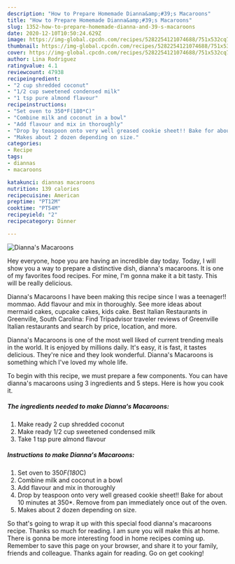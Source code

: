```yaml
---
description: "How to Prepare Homemade Dianna&amp;#39;s Macaroons"
title: "How to Prepare Homemade Dianna&amp;#39;s Macaroons"
slug: 1352-how-to-prepare-homemade-dianna-and-39-s-macaroons
date: 2020-12-10T10:50:24.629Z
image: https://img-global.cpcdn.com/recipes/5282254121074688/751x532cq70/diannas-macaroons-recipe-main-photo.jpg
thumbnail: https://img-global.cpcdn.com/recipes/5282254121074688/751x532cq70/diannas-macaroons-recipe-main-photo.jpg
cover: https://img-global.cpcdn.com/recipes/5282254121074688/751x532cq70/diannas-macaroons-recipe-main-photo.jpg
author: Lina Rodriguez
ratingvalue: 4.1
reviewcount: 47938
recipeingredient:
- "2 cup shredded coconut"
- "1/2 cup sweetened condensed milk"
- "1 tsp pure almond flavour"
recipeinstructions:
- "Set oven to 350*F(180*C)"
- "Combine milk and coconut in a bowl"
- "Add flavour and mix in thoroughly"
- "Drop by teaspoon onto very well greased cookie sheet!! Bake for about 10 minutes at 350*. Remove from pan immediately once out of the oven."
- "Makes about 2 dozen depending on size."
categories:
- Recipe
tags:
- diannas
- macaroons

katakunci: diannas macaroons 
nutrition: 139 calories
recipecuisine: American
preptime: "PT12M"
cooktime: "PT54M"
recipeyield: "2"
recipecategory: Dinner

---
```



![Dianna&#39;s Macaroons](https://img-global.cpcdn.com/recipes/5282254121074688/751x532cq70/diannas-macaroons-recipe-main-photo.jpg)

Hey everyone, hope you are having an incredible day today. Today, I will show you a way to prepare a distinctive dish, dianna&#39;s macaroons. It is one of my favorites food recipes. For mine, I'm gonna make it a bit tasty. This will be really delicious.

Dianna&#39;s Macaroons I have been making this recipe since I was a teenager!! mommao. Add flavour and mix in thoroughly. See more ideas about mermaid cakes, cupcake cakes, kids cake. Best Italian Restaurants in Greenville, South Carolina: Find Tripadvisor traveler reviews of Greenville Italian restaurants and search by price, location, and more.

Dianna&#39;s Macaroons is one of the most well liked of current trending meals in the world. It is enjoyed by millions daily. It's easy, it is fast, it tastes delicious. They're nice and they look wonderful. Dianna&#39;s Macaroons is something which I've loved my whole life.


To begin with this recipe, we must prepare a few components. You can have dianna&#39;s macaroons using 3 ingredients and 5 steps. Here is how you cook it.

<!--inarticleads1-->

##### The ingredients needed to make Dianna&#39;s Macaroons:

1. Make ready 2 cup shredded coconut
1. Make ready 1/2 cup sweetened condensed milk
1. Take 1 tsp pure almond flavour




<!--inarticleads2-->

##### Instructions to make Dianna&#39;s Macaroons:

1. Set oven to 350*F(180*C)
1. Combine milk and coconut in a bowl
1. Add flavour and mix in thoroughly
1. Drop by teaspoon onto very well greased cookie sheet!! Bake for about 10 minutes at 350*. Remove from pan immediately once out of the oven.
1. Makes about 2 dozen depending on size.




So that's going to wrap it up with this special food dianna&#39;s macaroons recipe. Thanks so much for reading. I am sure you will make this at home. There is gonna be more interesting food in home recipes coming up. Remember to save this page on your browser, and share it to your family, friends and colleague. Thanks again for reading. Go on get cooking!
